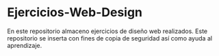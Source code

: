 # Ejercicios-Web-Design
En este repositorio almaceno ejercicios de diseño web realizados.
Este repositorio se inserta con fines de copia de seguridad así como ayuda al aprendizaje.
